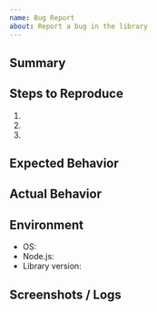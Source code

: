 ```yaml
---
name: Bug Report
about: Report a bug in the library
---
```


## Summary
<!-- Briefly describe the bug -->

## Steps to Reproduce
<!-- Step-by-step instructions to reproduce the bug -->
1.
2.
3.

## Expected Behavior
<!-- Describe what should happen -->

## Actual Behavior
<!-- Describe what actually happens -->

## Environment
<!-- OS / Node.js / Library version etc. -->
- OS:
- Node.js:
- Library version:

## Screenshots / Logs
<!-- Attach if applicable -->
